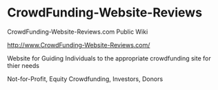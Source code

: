 CrowdFunding-Website-Reviews
============================

CrowdFunding-Website-Reviews.com Public Wiki

http://www.CrowdFunding-Website-Reviews.com/ 

Website for Guiding Individuals to the appropriate crowdfunding site for thier needs

Not-for-Profit, Equity Crowdfunding, Investors, Donors
